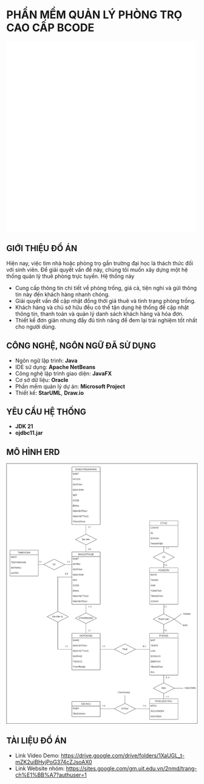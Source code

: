 # PHẦN MỀM QUẢN LÝ PHÒNG TRỌ CAO CẤP BCODE
![Logo](https://github.com/NgocMinh29/rentalhouse_app/blob/master/logo.png)

## GIỚI THIỆU ĐỒ ÁN 
Hiện nay, việc tìm nhà hoặc phòng trọ gần trường đại học là thách thức đối với sinh viên. Để giải quyết vấn đề này, chúng tôi muốn xây dựng một hệ thống quản lý thuê phòng trực tuyến. Hệ thống này 
* Cung cấp thông tin chi tiết về phòng trống, giá cả, tiện nghi và gửi thông tin này đến khách hàng nhanh chóng.
* Giải quyết vấn đề cập nhật đồng thời giá thuê và tình trạng phòng trống. 
* Khách hàng và chủ sở hữu đều có thể tận dụng hệ thống để cập nhật thông tin, thanh toán và quản lý danh sách khách hàng và hóa đơn.
* Thiết kế đơn giản nhưng đầy đủ tính năng để đem lại trải nghiệm tốt nhất cho người dùng. 

## CÔNG NGHỆ, NGÔN NGỮ ĐÃ SỬ DỤNG
* Ngôn ngữ lập trình: **Java**
* IDE sử dụng: **Apache NetBeans**
* Công nghệ lập trình giao diện: **JavaFX**
* Cơ sở dữ liệu: **Oracle**
* Phần mềm quản lý dự án: **Microsoft Project**
* Thiết kế: **StarUML**, **Draw.io**

## YÊU CẦU HỆ THỐNG
* **JDK 21**
* **ojdbc11.jar**

## MÔ HÌNH ERD
![CSDL](https://github.com/NgocMinh29/rentalhouse_app/blob/master/erddrawio.png)

## TÀI LIỆU ĐỒ ÁN
* Link Video Demo: https://drive.google.com/drive/folders/1XaUGL_t-mZK2uiBHyjPoG374cZJsoAX0
* Link Website nhóm: https://sites.google.com/gm.uit.edu.vn/2nmd/trang-ch%E1%BB%A7?authuser=1

